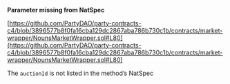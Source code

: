 **Parameter missing from NatSpec**

[https://github.com/PartyDAO/party-contracts-c4/blob/3896577b8f0fa16cba129dc2867aba786b730c1b/contracts/market-wrapper/NounsMarketWrapper.sol#L80](https://github.com/PartyDAO/party-contracts-c4/blob/3896577b8f0fa16cba129dc2867aba786b730c1b/contracts/market-wrapper/NounsMarketWrapper.sol#L80)

The `auctionId` is not listed in the method’s NatSpec